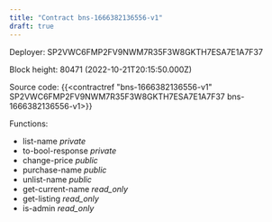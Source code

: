 ```yaml
---
title: "Contract bns-1666382136556-v1"
draft: true
---
```

Deployer: SP2VWC6FMP2FV9NWM7R35F3W8GKTH7ESA7E1A7F37


 



Block height: 80471 (2022-10-21T20:15:50.000Z)

Source code: {{<contractref "bns-1666382136556-v1" SP2VWC6FMP2FV9NWM7R35F3W8GKTH7ESA7E1A7F37 bns-1666382136556-v1>}}

Functions:

* list-name _private_
* to-bool-response _private_
* change-price _public_
* purchase-name _public_
* unlist-name _public_
* get-current-name _read_only_
* get-listing _read_only_
* is-admin _read_only_
